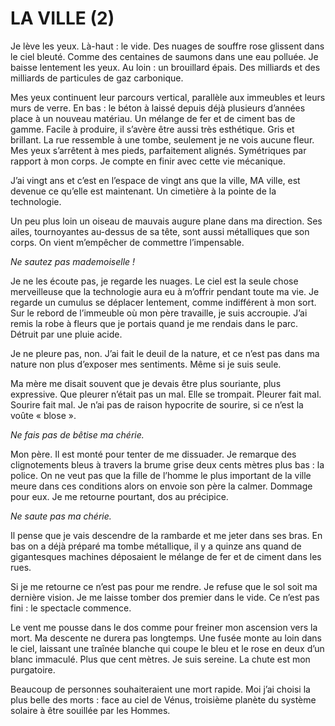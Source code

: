 # LA VILLE (2)

Je lève les yeux. Là-haut : le vide. Des nuages de souffre rose glissent dans le ciel bleuté. Comme des centaines de saumons dans une eau polluée. Je baisse lentement les yeux. Au loin : un brouillard épais. Des milliards et des milliards de particules de gaz carbonique.

Mes yeux continuent leur parcours vertical, parallèle aux immeubles et leurs murs de verre. En bas : le béton à laissé depuis déjà plusieurs d’années place à un nouveau matériau. Un mélange de fer et de ciment bas de gamme. Facile à produire, il s’avère être aussi très esthétique. Gris et brillant. La rue ressemble à une tombe, seulement je ne vois aucune fleur. Mes yeux s’arrêtent à mes pieds, parfaitement alignés. Symétriques par rapport à mon corps. Je compte en finir avec cette vie mécanique.

J’ai vingt ans et c’est en l’espace de vingt ans que la ville, MA ville, est devenue ce qu’elle est maintenant. Un cimetière à la pointe de la technologie.

Un peu plus loin un oiseau de mauvais augure plane dans ma direction. Ses ailes, tournoyantes au-dessus de sa tête, sont aussi métalliques que son corps. On vient m’empêcher de commettre l’impensable.

_Ne sautez pas mademoiselle !_

Je ne les écoute pas, je regarde les nuages. Le ciel est la seule chose merveilleuse que la technologie aura eu à m’offrir pendant toute ma vie. Je regarde un cumulus se déplacer lentement, comme indifférent à mon sort. Sur le rebord de l’immeuble où mon père travaille, je suis accroupie. J’ai remis la robe à fleurs que je portais quand je me rendais dans le parc. Détruit par une pluie acide.

Je ne pleure pas, non. J’ai fait le deuil de la nature, et ce n’est pas dans ma nature non plus d’exposer mes sentiments. Même si je suis seule.

Ma mère me disait souvent que je devais être plus souriante, plus expressive. Que pleurer n’était pas un mal. Elle se trompait. Pleurer fait mal. Sourire fait mal. Je n’ai pas de raison hypocrite de sourire, si ce n’est la voûte « blose ».

_Ne fais pas de bêtise ma chérie._

Mon père. Il est monté pour tenter de me dissuader. Je remarque des clignotements bleus à travers la brume grise deux cents mètres plus bas : la police. On ne veut pas que la fille de l’homme le plus important de la ville meure dans ces conditions alors on envoie son père la calmer. Dommage pour eux. Je me retourne pourtant, dos au précipice.

_Ne saute pas ma chérie._

Il pense que je vais descendre de la rambarde et me jeter dans ses bras. En bas on a déjà préparé ma tombe métallique, il y a quinze ans quand de gigantesques machines déposaient le mélange de fer et de ciment dans les rues.

Si je me retourne ce n’est pas pour me rendre. Je refuse que le sol soit ma dernière vision. 	Je me laisse tomber dos premier dans le vide. Ce n’est pas fini : le spectacle commence.

Le vent me pousse dans le dos comme pour freiner mon ascension vers la mort. Ma descente ne durera pas longtemps. Une fusée monte au loin dans le ciel, laissant une traînée blanche qui coupe le bleu et le rose en deux d’un blanc immaculé. Plus que cent mètres. Je suis sereine. La chute est mon purgatoire.

Beaucoup de personnes souhaiteraient une mort rapide. Moi j’ai choisi la plus belle des morts : face au ciel de Vénus, troisième planète du système solaire à être souillée par les Hommes.
